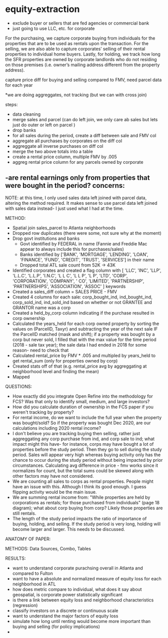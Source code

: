 # equity-extraction

- exclude buyer or sellers that are fed agencies or commercial bank
- just going to use LLC, etc. for corporate

For the purchasing, we capture corporate buying from individuals for the properties that are to be used as rentals upon the transaction. For the selling, we are also able to capture corporates’ selling of their rental properties to individual home buyers. Lastly, for holding, we track how long the SFR properties are owned by corporate landlords who do not residing on those premises (i.e. owner’s mailing address different from the property address).   

capture price diff for buying and selling compared to FMV, need parcel data for each year

*we are doing aggreggates, not tracking (but we can with cross join)

steps:
- data cleaning
- merge sales and parcel (can do left join, we only care ab sales but lets just do outer or left on parcel
)
- drop banks
- for all sales during the period, create a diff between sale and FMV col
- aggregate all purchases by corporates on the diff col
- aggreggate all inverse purchases on diff col
- merge the two above totals into a table
- create a rental price column, multiple FMV by .005
- aggreg rental price column for any parcels owned by corporate

-are rental earnings only from properties that were bought in the period?
concerns:
- 

NOTE: at this time, I only used sales data left joined with parcel data, altering the method required. It makes sense to use parcel data left joined with sales data instead- I just used what I had at the time.

METHOD:
- Spatial join sales_parcel to Atlanta neighborhoods
- Dropped row duplicates (there were some, not sure why at the moment)
- Drop govt institutions and banks
    - Govt identified by FEDERAL in name (Fannie and Freddie Mac appear to always include this for purchases/sales)
    - Banks identified by ['BANK', 'MORTGAGE', 'LENDING', 'LOAN', 'FINANCE', 'FUND', 'CREDIT', 'TRUST', 'SERVICES'] in their name
    - Dropped total ATL sale count from 52K -> 43K
- Identified corporates and created a flag column with [
    'LLC',
    'INC',
    'LLP',
    'L.L.C',
    'L.L.P',
    'I.N.C',
    'L L C',
    'L L P',
    'L P',
    'LTD',
    'CORP',
    'CORPORATION',
    'COMPANY',
    ' CO',
    'LIMITED',
    'PARTNERSHIP',
    'PARTNERSHIPS',
    'ASSOCIATION',
    'ASSOC'
] keywords
- Created a sales_diff column = SALES PRICE - FMV
- Created 4 columns for each sale: corp_bought_ind, ind_bought_ind, corp_sold_ind, ind_sold_ind based on whether or not GRANTEE and GRANTOR name was a corp
- Created a held_by_corp column indicating if the purchase resulted in corp ownership
- Calculated the years_held for each corp owned property by sorting the values on (ParcelID, Taxyr) and subtracting the year of the next sale IF the ParcelID matched (mask and shift); if a property was bought by a corp but never sold, I filled that with the max value for the time period (2018 - sale tax year); the sale data I had ended in 2018 for some reason- need to check that
- Calculated rental_price by FMV * .005 and multipled by years_held to get rental_sum (only for properties owned by corp)
- Created stats off of that (e.g. rental_price avg by aggreggating at neighborhood level and finding the mean)
- Mapped

QUESTIONS:
- How exactly did you integrate Open Refine into the methodology for FCS? Was that only to identify small, medium, and large investors?
- How did you calculate duration of ownership in the FCS paper if you weren't tracking by property?
- For rental income, do we want to include the full year when the property was bought/sold? So if the property was bought Dec 2020, are our calculations including 2020 rental income?
- I don't believe you are tracking buying then selling, rather just aggreggating any corp purchase from ind, and corp sale to ind; what impact might this have- for instance, corps may have bought a lot of properties before the study period. Then they go to sell during the study period. Sales will appear very high whereas buying activity only has the chance to occur during the study period without being impacted by prior circumstances. Calculating avg difference in price - fmv works since it normalizes for count, but the total sums could be skewed along with other factors may have not considered.
- We are counting all sales to corps as rental properties. People might have an issue with this. Although I think its good enough. I guess flipping activity would be the main issue.
- We are summing rental income from: "While properties are held by corporations as rentals; for those purchased
from individuals" (page 18 diagram); what about corp buying from corp? Likely those properties are still rentals.
- The length of the study period impacts the ratio of importance of buying, holding, and selling. If the study period is very long, holding will become larger and larger. This needs to be discussed.


ANATOMY OF PAPER:

METHODS:
Data Sources, Combo, Tables

RESULTS:
- want to understand corporate purachsing overall in Atlanta and compared to Fulton
- want to have a absolute and normalized measure of equity loss for each neighborhood in ATL
- how does metric compare to individual, what does it say about geospatial, is corporate power statistically significant
- is there a link between equity loss and neighborhood characteristics (regression)
- classify investors on a discrete or continuous scale
- want to understand the major factors of equity loss
- simulate how long until renting would become more important than buying and selling (for policy implications)
- 
